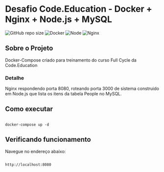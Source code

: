 # Desafio Code.Education - Docker + Nginx + Node.js + MySQL 

![GitHub repo size](https://img.shields.io/github/repo-size/gemsilva/01-desafio-nginx-node-mysql?style=for-the-badge)
![Docker](https://img.shields.io/badge/docker-%230db7ed.svg?style=for-the-badge&logo=docker&logoColor=white)
![Node](https://img.shields.io/badge/Node.js-43853D?style=for-the-badge&logo=node.js&logoColor=white)
![Nginx](https://img.shields.io/badge/nginx-%23009639.svg?style=for-the-badge&logo=nginx&logoColor=white)


## Sobre o Projeto

Docker-Compose criado para treinamento do curso Full Cycle da Code.Education

### Detalhe

Nginx respondendo porta 8080, roteando porta 3000 de sistema construido em Node.js que lista os itens da tabela People no MySQL.

## Como executar

```shell

docker-compose up -d

```

## Verificando funcionamento

Navegue no endereço abaixo:

```shell

http://localhost:8080

```